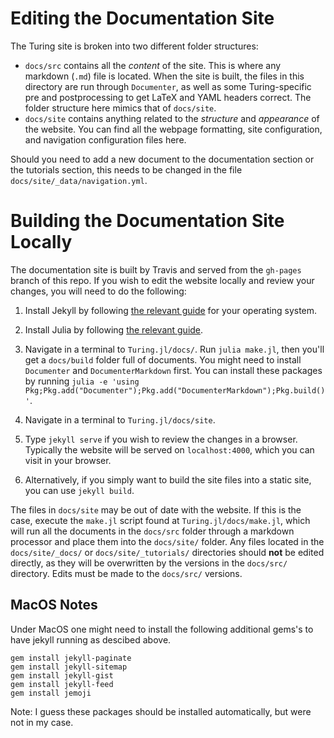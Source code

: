 # Editing the Documentation Site

The Turing site is broken into two different folder structures:

- `docs/src` contains all the _content_ of the site. This is where any markdown (`.md`) file is located. When the site is built, the files in this directory are run through `Documenter`, as well as some Turing-specific pre and postprocessing to get LaTeX and YAML headers correct. The folder structure here mimics that of `docs/site`.
- `docs/site` contains anything related to the _structure_ and _appearance_ of the website. You can find all the webpage formatting, site configuration, and navigation configuration files here.

Should you need to add a new document to the documentation section or the tutorials section, this needs to be changed in the file `docs/site/_data/navigation.yml`.

# Building the Documentation Site Locally

The documentation site is built by Travis and served from the `gh-pages` branch of this repo. If you wish to edit the website
locally and review your changes, you will need to do the following:

1. Install Jekyll by following [the relevant guide](https://jekyllrb.com/docs/installation/) for your operating system.

2. Install Julia by following [the relevant guide](https://julialang.org/downloads/). 

3. Navigate in a terminal to `Turing.jl/docs/`. Run `julia make.jl`, then you'll get a `docs/build` folder full of documents. You might need to install `Documenter` and `DocumenterMarkdown` first. You can install these packages by running `julia -e 'using Pkg;Pkg.add("Documenter");Pkg.add("DocumenterMarkdown");Pkg.build()'`.

4. Navigate in a terminal to `Turing.jl/docs/site`.

5. Type `jekyll serve` if you wish to review the changes in a browser. Typically the website will be served on `localhost:4000`,
which you can visit in your browser.

6. Alternatively, if you simply want to build the site files into a static site, you can use `jekyll build`.

The files in `docs/site` may be out of date with the website. If this is the case, execute the `make.jl` script found
at `Turing.jl/docs/make.jl`, which will run all the documents in the `docs/src` folder through a markdown processor and place
them into the `docs/site/` folder. Any files located in the `docs/site/_docs/` or `docs/site/_tutorials/` directories
should **not** be edited directly, as they will be overwritten by the versions in the `docs/src/` directory. Edits must
be made to the `docs/src/` versions.

## MacOS Notes
Under MacOS one might need to install the following additional gems's to have jekyll running as descibed above.

```
gem install jekyll-paginate
gem install jekyll-sitemap
gem install jekyll-gist
gem install jekyll-feed
gem install jemoji
```

Note: I guess these packages should be installed automatically, but were not in my case.
